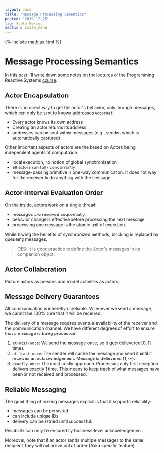 ```yaml
---
layout: docs
title: "Message Processing Semantics"
posted: "2019-12-25"
tag: Scala Series
section: scala_menu
---
```


{% include mathjax.html %}

# Message Processing Semantics

In this post I'll write down some notes on the lectures of the Programming Reactive Systems [course](https://www.edx.org/course/programming-reactive-systems).

## Actor Encapsulation

There is no direct way to get the actor's behavior, only through messages, which can only be sent to known addresses `ActorRef`.

* Every actor knows its own address
* Creating an actor returns its address
* addresses can be sent within messages (e.g., sender, which is automatically captured)

Other important aspects of actors are the based on Actors being independent agents of computation:

* local execution, no notion of global synchronization
* all actors run fully concurrently
* message-passing primitive is one-way communication. It does not way for the receiver to do anything with the message.

## Actor-Interval Evaluation Order

On the inside, actors work on a single thread:

* messages are received sequentially
* behavior change is effective before processing the next message
* processing one message is the atomic unit of execution.

While having the benefits of synchronized methods, blocking is replaced by queueing messages.

> OBS: It is good practice to define the Actor's messages in its companion object.

## Actor Collaboration

Picture actors as persons and model activities as actors.

## Message Delivery Guarantees

All communication is inheretly unreliable. Whenever we send a message, we cannot be 100% sure that it will be received.

The delivery of a message requires eventual availability of the receiver and the communication channel. We have different degrees of effort to ensure that a message is being processed:

1. `at-most-once`: We send the message once, so it gets delievered $[0,1]$ times.
2. `at-least-once`: The sender will cache the message and send it until it receives an acknowledgement. Message is delievered $[1, \infty)$.
3. `exactly-once`: The most costly approach. Processing only first reception delivers exactly 1 time. This means to keep track of what messages have been or not received and processed.

## Reliable Messaging

The good thing of making messages explicit is that it supports reliability:

* messages can be persisted
* can include unique IDs
* delivery can be retried until successful.

Reliability can only be ensured by business-level acknowledgement.

Moreover, note that if an actor sends multiple messages to the same recipient, they will not arrive out of order (Akka specific feature).
